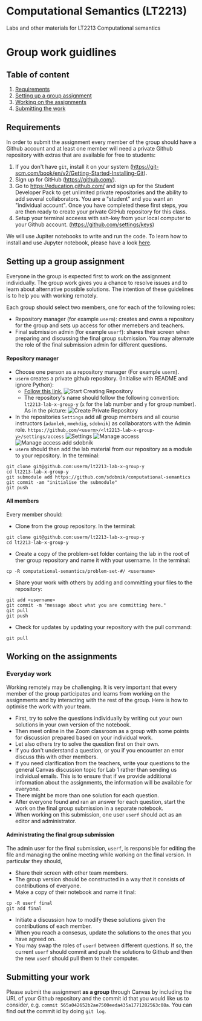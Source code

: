 # Computational Semantics (LT2213)

Labs and other materials for LT2213 Computational semantics


# Group work guidlines

## Table of content
1. [Requirements](#requirements)
2. [Setting up a group assignment](#start-a-group-lab)
3. [Working on the assignments](#working-on-the-assignments)
4. [Submitting the work](#submitting-the-work)


## Requirements

In order to submit the assignment every member of the group should have a Github account and at least one member will need a private Github repository with extras that are available for free to students:

1. If you don't have `git`, install it on your system (https://git-scm.com/book/en/v2/Getting-Started-Installing-Git).
1. Sign up for GitHub (https://github.com/).
1. Go to https://education.github.com/ and sign up for the Student Developer Pack to get unlimited private repositories and the ability to add several collaborators. You are a "student" and you want an "individual account". Once you have completed these first steps, you are then ready to create your private GitHub repository for this class.
1. Setup your terminal acceess with ssh-key from your local computer to your Github account. (https://github.com/settings/keys)

We will use Jupiter notebooks to write and run the code. To learn how to install and use Jupyter notebook, please have a look [here](http://jupyter.org/index.html).


## Setting up a group assignment

Everyone in the group is expected first to work on the assignment individually.
The group work gives you a chance to resolve issues and to learn about alternative possible solutions.
The intention of these guidelines is to help you with working remotely.

Each group should select two members, one for each of the following roles:
- Repository manager (for example `userm`): creates and owns a repository for the group and sets up access for other memebers and teachers.
- Final submission admin (for example `userf`): shares their screen when preparing and discussing the final group submission. You may alternate the role of the final submission admin for different questions.


#### Repository manager

- Choose one person as a repository manager (For example `userm`).
- `userm` creates a private github repository. (Initialise with README and ignore Python):
   - [Follow this link.](https://github.com/new)
  ![Start Creating Repository](images/screen_shot_create_start.png)
   - The repository's name should follow the following convention: `lt2213-lab-x-group-y` (`x` for the lab number and `y` for group number). As in the picture:
![Create Private Repository](images/screen_shot_create.png)
- In the repositories `Settings` add all group members and all course instructors (`adamlek`, `mmehdig`, `sdobnik`) as collaborators with the Admin role.
`https://github.com/<userm>/<lt2213-lab-x-group-y>/settings/access`
![Settings](images/screen_shot_settings.png)
![Manage access](images/screen_shot_manage_access.png)
![Manage access add sdobnik](images/screen_shot_manage_access_sdobnik.png)
- `userm` should then add the lab material from our repository as a module to your repository.
In the terminal:
```
git clone git@github.com:userm/lt2213-lab-x-group-y
cd lt2213-lab-x-group-y
git submodule add https://github.com/sdobnik/computational-semantics
git commit -am "initialise the submodule"
git push
```

#### All members

Every member should:

- Clone from the group repository. In the terminal:
```
git clone git@github.com:userm/lt2213-lab-x-group-y
cd lt2213-lab-x-group-y
```
- Create a copy of the problem-set folder containg the lab in the root of ther group repository and name it with your username. In the terminal:
```
cp -R computational-semantics/problem-set-#/ <username>
```
- Share your work with others by adding and committing your files to the repository:
```
git add <username>
git commit -m "message about what you are committing here."
git pull
git push
```
- Check for updates by updating your repository with the pull command:
```
git pull
```

## Working on the assignments

### Everyday work

Working remotely may be challenging. It is very important that every member of the group participates and learns from working on the assignments and by interacting with the rest of the group.
Here is how to optimise the work with your team.

- First, try to solve the questions individually by writing out your own solutions in your own version of the notebook.
- Then meet online in the Zoom classroom as a group with some points for discussion prepared based on your individual work.
- Let also others try to solve the question first on their own.
- If you don't understand a question, or you if you encounter an error discuss this with other members.
- If you need clarification from the teachers, write your questions to the general Canvas discussion topic for Lab 1 rather than sending us individual emails. This is to ensure that if we provide additional information about the assignments, the information will be available for everyone.
- There might be more than one solution for each question.
- After everyone found and ran an answer for each question, start the work on the final group submission in a separate notebook.
- When working on this submission, one user `userf` should act as an editor and administrator.

#### Administrating the final group submission

The admin user for the final submission, `userf`, is responsible for editing the file and managing the online meeting while working on the final version. In particular they should,

- Share their screen with other team members.
- The group version should be constructed in a way that it consists of contributions of everyone.
- Make a copy of their notebook and name it final:
```
cp -R userf final
git add final
```
- Initiate a discussion how to modify these solutions given the contributions of each member.
- When you reach a consesus, update the solutions to the ones that you have agreed on.
- You may swap the roles of `userf` between different questions. If so, the current `userf` should commit and push the solutions to Github and then the new `userf` should pull them to their computer.

## Submitting your work

Please submit the assignment **as a group** through Canvas by including the URL of your Github repository and the commit id that you would like us to consider, e.g. `commit 565a042652b2ae7500eeda435a1771282563c08a`. You can find out the commit id by doing `git log`.
